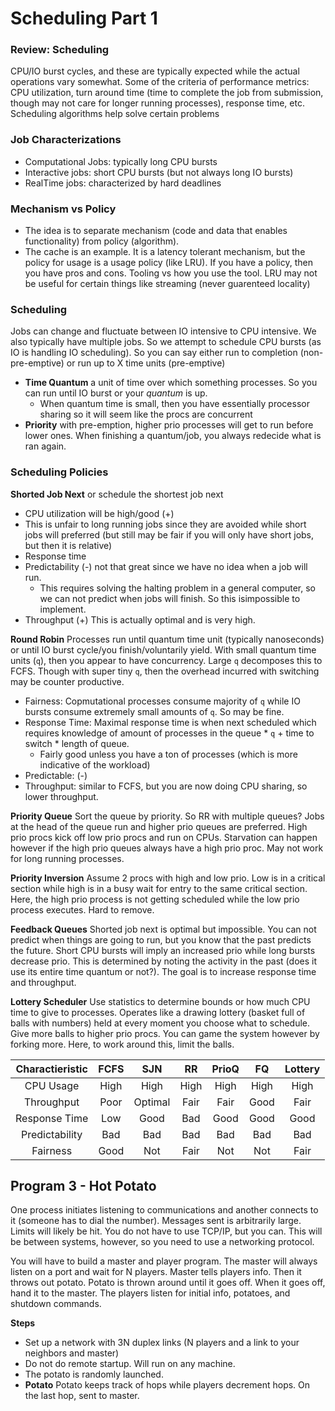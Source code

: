 # Scheduling Part 1

### Review: Scheduling
CPU/IO burst cycles, and these are typically expected while the actual operations vary somewhat. Some of the criteria of performance metrics: CPU utilization, turn around time (time to complete the job from submission, though may not care for longer running processes), response time, etc. Scheduling algorithms help solve certain problems

### Job Characterizations
* Computational Jobs: typically long CPU bursts
* Interactive jobs: short CPU bursts (but not always long IO bursts)
* RealTime jobs: characterized by hard deadlines

### Mechanism vs Policy
* The idea is to separate mechanism (code and data that enables functionality) from policy (algorithm). 
* The cache is an example. It is a latency tolerant mechanism, but the policy for usage is a usage policy (like LRU). If you have a policy, then you have pros and cons. Tooling vs how you use the tool. LRU may not be useful for certain things like streaming (never guarenteed locality)
 
### Scheduling 
Jobs can change and fluctuate between IO intensive to CPU intensive. We also typically have multiple jobs. So we attempt to schedule CPU bursts (as IO is handling IO scheduling). So you can say either run to completion (non-pre-emptive) or run up to X time units (pre-emptive)
* __Time Quantum__ a unit of time over which something processes. So you can run until IO burst or your _quantum_ is up. 
  * When quantum time is small, then you have essentially processor sharing so it will seem like the procs are concurrent
* __Priority__ with pre-emption, higher prio processes will get to run before lower ones. When finishing a quantum/job, you always redecide what is ran again. 

### Scheduling Policies
__Shorted Job Next__ or schedule the shortest job next
* CPU utilization will be high/good (+)
* This is unfair to long running jobs since they are avoided while short jobs will preferred (but still may be fair if you will only have short jobs, but then it is relative)
* Response time
* Predictability (-) not that great since we have no idea when a job will run. 
  * This requires solving the halting problem in a general computer, so we can not predict when jobs will finish. So this isimpossible to implement.
* Throughput (+) This is actually optimal and is very high. 

__Round Robin__ Processes run until quantum time unit (typically nanoseconds) or until IO burst cycle/you finish/voluntarily yield. With small quantum time units (`q`), then you appear to have concurrency. Large `q` decomposes this to FCFS. Though with super tiny `q`, then the overhead incurred with switching may be counter productive. 
* Fairness: Copmutational processes consume majority of `q` while IO bursts consume extremely small amounts of `q`. So may be fine. 
* Response Time: Maximal response time is when next scheduled which requires knowledge of amount of processes in the queue * `q` + time to switch * length of queue. 
  * Fairly good unless you have a ton of processes (which is more indicative of the workload) 
* Predictable: (-) 
* Throughput: similar to FCFS, but you are now doing CPU sharing, so lower throughput. 
 
__Priority Queue__ Sort the queue by priority. So RR with multiple queues? Jobs at the head of the queue run and higher prio queues are preferred. High prio procs kick off low prio procs and run on CPUs. Starvation can happen however if the high prio queues always have a high prio proc. May not work for long running processes. 

__Priority Inversion__ Assume 2 procs with high and low prio. Low is in a critical section while high is in a busy wait for entry to the same critical section. Here, the high prio process is not getting scheduled while the low prio process executes. Hard to remove. 

__Feedback Queues__ Shorted job next is optimal but impossible. You can not predict when things are going to run, but you know that the past predicts the future. Short CPU bursts will imply an increased prio while long bursts decrease prio. This is determined by noting the activity in the past (does it use its entire time quantum or not?). The goal is to increase response time and throughput. 

__Lottery Scheduler__ Use statistics to determine bounds or how much CPU time to give to processes. Operates like a drawing lottery (basket full of balls with numbers) held at every moment you choose what to schedule. Give more balls to higher prio procs. You can game the system however by forking more. Here, to work around this, limit the balls. 

| Charactieristic | FCFS | SJN | RR | PrioQ | FQ | Lottery |
|:---------------:|:----:|:---:|:--:|:-----:|:--:|:-------:|
| CPU Usage       | High | High | High | High | High | High |
| Throughput      | Poor | Optimal | Fair | Fair | Good | Fair |
| Response Time   | Low  | Good | Bad | Good | Good | Good |
| Predictability  | Bad  | Bad | Bad | Bad  | Bad | Bad    | 
| Fairness        | Good | Not | Fair | Not | Not | Fair   | 

## Program 3 - Hot Potato
One process initiates listening to communications and another connects to it (someone has to dial the number). Messages sent is arbitrarily large. Limits will likely be hit. You do not have to use TCP/IP, but you can. This will be between systems, however, so you need to use a networking protocol. 

You will have to build a master and player program. The master will always listen on a port and wait for N players. Master tells players info. Then it throws out potato. Potato is thrown around until it goes off. When it goes off, hand it to the master. The players listen for initial info, potatoes, and shutdown commands. 

__Steps__
* Set up a network with 3N duplex links (N players and a link to your neighbors and master) 
* Do not do remote startup. Will run on any machine. 
* The potato is randomly launched. 
* __Potato__ Potato keeps track of hops while players decrement hops. On the last hop, sent to master. 

